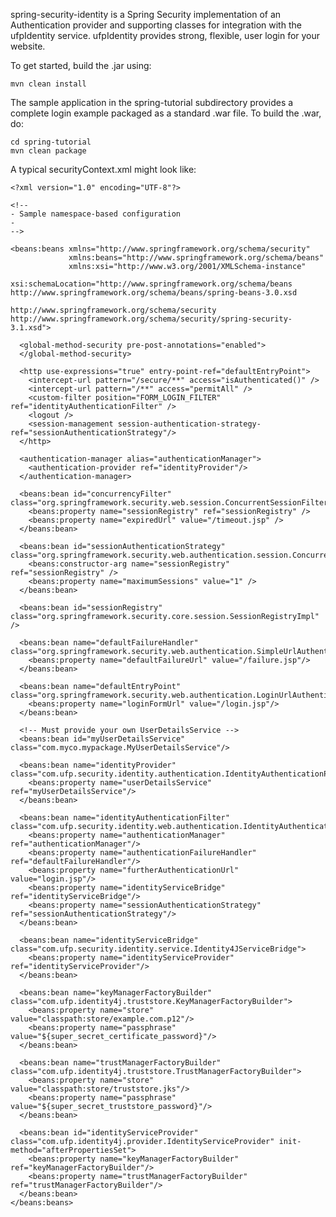 spring-security-identity is a Spring Security implementation of an
Authentication provider and supporting classes for integration with
the ufpIdentity service. ufpIdentity provides strong, flexible, user
login for your website.

To get started, build the .jar using:

    mvn clean install

The sample application in the spring-tutorial subdirectory provides a complete login example packaged as a standard .war file. To 
build the .war, do:

    cd spring-tutorial
    mvn clean package

A typical securityContext.xml might look like:

    <?xml version="1.0" encoding="UTF-8"?>

    <!--
    - Sample namespace-based configuration
    -
    -->

    <beans:beans xmlns="http://www.springframework.org/schema/security"
                 xmlns:beans="http://www.springframework.org/schema/beans"
                 xmlns:xsi="http://www.w3.org/2001/XMLSchema-instance"
                 xsi:schemaLocation="http://www.springframework.org/schema/beans http://www.springframework.org/schema/beans/spring-beans-3.0.xsd
                                     http://www.springframework.org/schema/security http://www.springframework.org/schema/security/spring-security-3.1.xsd">

      <global-method-security pre-post-annotations="enabled">
      </global-method-security>

      <http use-expressions="true" entry-point-ref="defaultEntryPoint">
        <intercept-url pattern="/secure/**" access="isAuthenticated()" />
        <intercept-url pattern="/**" access="permitAll" />
        <custom-filter position="FORM_LOGIN_FILTER" ref="identityAuthenticationFilter" />
        <logout />
        <session-management session-authentication-strategy-ref="sessionAuthenticationStrategy"/>
      </http>

      <authentication-manager alias="authenticationManager">
        <authentication-provider ref="identityProvider"/>
      </authentication-manager>

      <beans:bean id="concurrencyFilter" class="org.springframework.security.web.session.ConcurrentSessionFilter">
        <beans:property name="sessionRegistry" ref="sessionRegistry" />
        <beans:property name="expiredUrl" value="/timeout.jsp" />
      </beans:bean>

      <beans:bean id="sessionAuthenticationStrategy" class="org.springframework.security.web.authentication.session.ConcurrentSessionControlStrategy">
        <beans:constructor-arg name="sessionRegistry" ref="sessionRegistry" />
        <beans:property name="maximumSessions" value="1" />
      </beans:bean>

      <beans:bean id="sessionRegistry" class="org.springframework.security.core.session.SessionRegistryImpl" />

      <beans:bean name="defaultFailureHandler" class="org.springframework.security.web.authentication.SimpleUrlAuthenticationFailureHandler">
        <beans:property name="defaultFailureUrl" value="/failure.jsp"/>
      </beans:bean>

      <beans:bean name="defaultEntryPoint" class="org.springframework.security.web.authentication.LoginUrlAuthenticationEntryPoint">
        <beans:property name="loginFormUrl" value="/login.jsp"/>
      </beans:bean>

      <!-- Must provide your own UserDetailsService -->
      <beans:bean id="myUserDetailsService" class="com.myco.mypackage.MyUserDetailsService"/>

      <beans:bean name="identityProvider" class="com.ufp.security.identity.authentication.IdentityAuthenticationProvider">
        <beans:property name="userDetailsService" ref="myUserDetailsService"/>
      </beans:bean>

      <beans:bean name="identityAuthenticationFilter" class="com.ufp.security.identity.web.authentication.IdentityAuthenticationFilter">
        <beans:property name="authenticationManager" ref="authenticationManager"/>
        <beans:property name="authenticationFailureHandler" ref="defaultFailureHandler"/>
        <beans:property name="furtherAuthenticationUrl" value="login.jsp"/>
        <beans:property name="identityServiceBridge" ref="identityServiceBridge"/>
        <beans:property name="sessionAuthenticationStrategy" ref="sessionAuthenticationStrategy"/>
      </beans:bean>

      <beans:bean name="identityServiceBridge" class="com.ufp.security.identity.service.Identity4JServiceBridge">
        <beans:property name="identityServiceProvider" ref="identityServiceProvider"/>
      </beans:bean>

      <beans:bean name="keyManagerFactoryBuilder" class="com.ufp.identity4j.truststore.KeyManagerFactoryBuilder">
        <beans:property name="store" value="classpath:store/example.com.p12"/>
        <beans:property name="passphrase" value="${super_secret_certificate_password}"/>
      </beans:bean>

      <beans:bean name="trustManagerFactoryBuilder" class="com.ufp.identity4j.truststore.TrustManagerFactoryBuilder">
        <beans:property name="store" value="classpath:store/truststore.jks"/>
        <beans:property name="passphrase" value="${super_secret_truststore_password}"/>
      </beans:bean>

      <beans:bean id="identityServiceProvider" class="com.ufp.identity4j.provider.IdentityServiceProvider" init-method="afterPropertiesSet">
        <beans:property name="keyManagerFactoryBuilder" ref="keyManagerFactoryBuilder"/>
        <beans:property name="trustManagerFactoryBuilder" ref="trustManagerFactoryBuilder"/>
      </beans:bean>
    </beans:beans>
